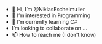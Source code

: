 - 👋 Hi, I’m @NiklasEschelmuller
- 👀 I’m interested in Programming
- 🌱 I’m currently learning C#
- I’m looking to collaborate on ...
- 📫 How to reach me (I don't know)

<!---
NiklasEschelmuller/NiklasEschelmuller is a ✨ special ✨ repository because its `README.md` (this file) appears on your GitHub profile.
You can click the Preview link to take a look at your changes.
--->
